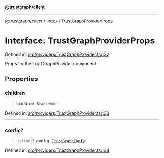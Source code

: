 [**@trustgraph/client**](../../README.md)

***

[@trustgraph/client](../../README.md) / [index](../README.md) / TrustGraphProviderProps

# Interface: TrustGraphProviderProps

Defined in: [src/providers/TrustGraphProvider.tsx:32](https://github.com/trustgraph-ai/trustgraph-ts-client/blob/edcc8c01cf9c2f58c76719d5d2aa7058546360d9/src/providers/TrustGraphProvider.tsx#L32)

Props for the TrustGraphProvider component

## Properties

### children

> **children**: `ReactNode`

Defined in: [src/providers/TrustGraphProvider.tsx:33](https://github.com/trustgraph-ai/trustgraph-ts-client/blob/edcc8c01cf9c2f58c76719d5d2aa7058546360d9/src/providers/TrustGraphProvider.tsx#L33)

***

### config?

> `optional` **config**: [`TrustGraphConfig`](TrustGraphConfig.md)

Defined in: [src/providers/TrustGraphProvider.tsx:34](https://github.com/trustgraph-ai/trustgraph-ts-client/blob/edcc8c01cf9c2f58c76719d5d2aa7058546360d9/src/providers/TrustGraphProvider.tsx#L34)
